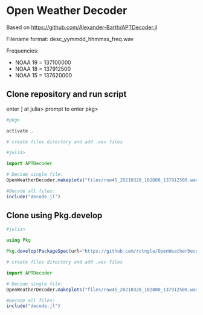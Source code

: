 # Open Weather Decoder

Based on https://github.com/Alexander-Barth/APTDecoder.jl

Filename format: desc_yymmdd_hhmmss_freq.wav

Frequencies:
- NOAA 19 = 137100000
- NOAA 18 = 137912500
- NOAA 15 = 137620000

## Clone repository and run script

enter ] at julia> prompt to enter pkg>

```julia
#pkg>

activate .

# create files directory and add .wav files

#julia>

import APTDecoder

# Decode single file:
OpenWeatherDecoder.makeplots("files/row45_20210328_102800_137912500.wav","NOAA 18")

#Decode all files:
include("decode.jl")
```

## Clone using Pkg.develop

```julia
#julia>

using Pkg

Pkg.develop(PackageSpec(url="https://github.com/rctngle/OpenWeatherDecoder"))

# create files directory and add .wav files

import APTDecoder

# Decode single file:
OpenWeatherDecoder.makeplots("files/row45_20210328_102800_137912500.wav","NOAA 18")

#Decode all files:
include("decode.jl")

```
